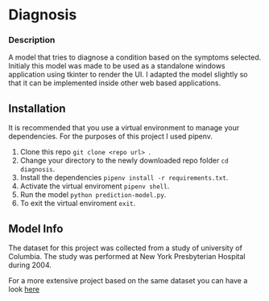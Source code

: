 # Diagnosis

### Description
A model that tries to diagnose a condition based on the symptoms selected. 
Initialy this model was made to be used as a standalone windows application using tkinter to render the UI.
I adapted the model slightly so that it can be implemented inside other web based applications.

## Installation
It is recommended that you use a virtual environment to manage your dependencies.
For the purposes of this project I used pipenv.

1. Clone this repo `git clone <repo url> `.
2. Change your directory to the newly downloaded repo folder `cd diagnosis`.
3. Install the dependencies  `pipenv install -r requirements.txt`.
4. Activate the virtual enviroment `pipenv shell`.
5. Run the model `python prediction-model.py`.
6. To exit the virtual enviroment `exit`.

## Model Info
The dataset for this project was collected from a study of university of Columbia.
The study was performed at New York Presbyterian Hospital during 2004.  

For a more extensive project based on the same dataset you can have a look [here](https://github.com/Lovely-Professional-University-CSE/int247-machine-learning-project-2020-kem031-sudhanshu)